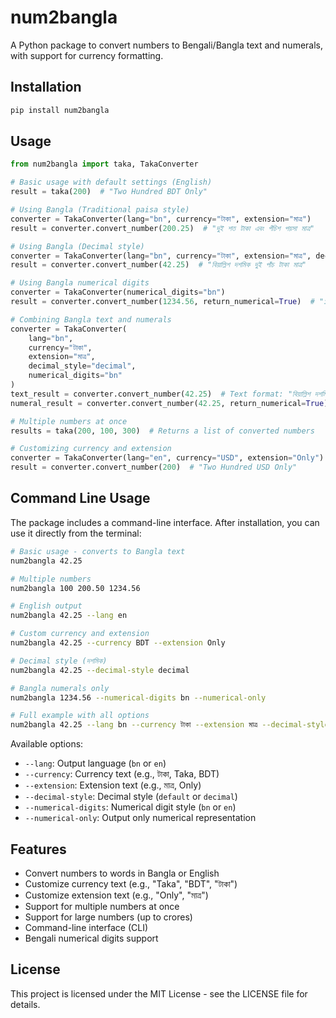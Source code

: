 # num2bangla

A Python package to convert numbers to Bengali/Bangla text and numerals, with support for currency formatting.

## Installation

```bash
pip install num2bangla
```

## Usage

```python
from num2bangla import taka, TakaConverter

# Basic usage with default settings (English)
result = taka(200)  # "Two Hundred BDT Only"

# Using Bangla (Traditional paisa style)
converter = TakaConverter(lang="bn", currency="টাকা", extension="মাত্র")
result = converter.convert_number(200.25)  # "দুই শত টাকা এবং পঁচিশ পয়সা মাত্র"

# Using Bangla (Decimal style)
converter = TakaConverter(lang="bn", currency="টাকা", extension="মাত্র", decimal_style="decimal")
result = converter.convert_number(42.25)  # "বিয়াল্লিশ দশমিক দুই পাঁচ টাকা মাত্র"

# Using Bangla numerical digits
converter = TakaConverter(numerical_digits="bn")
result = converter.convert_number(1234.56, return_numerical=True)  # "১২৩৪.৫৬"

# Combining Bangla text and numerals
converter = TakaConverter(
    lang="bn", 
    currency="টাকা", 
    extension="মাত্র", 
    decimal_style="decimal",
    numerical_digits="bn"
)
text_result = converter.convert_number(42.25)  # Text format: "বিয়াল্লিশ দশমিক দুই পাঁচ টাকা মাত্র"
numeral_result = converter.convert_number(42.25, return_numerical=True)  # Numeral format: "৪২.২৫"

# Multiple numbers at once
results = taka(200, 100, 300)  # Returns a list of converted numbers

# Customizing currency and extension
converter = TakaConverter(lang="en", currency="USD", extension="Only")
result = converter.convert_number(200)  # "Two Hundred USD Only"
```

## Command Line Usage

The package includes a command-line interface. After installation, you can use it directly from the terminal:

```bash
# Basic usage - converts to Bangla text
num2bangla 42.25

# Multiple numbers
num2bangla 100 200.50 1234.56

# English output
num2bangla 42.25 --lang en

# Custom currency and extension
num2bangla 42.25 --currency BDT --extension Only

# Decimal style (দশমিক)
num2bangla 42.25 --decimal-style decimal

# Bangla numerals only
num2bangla 1234.56 --numerical-digits bn --numerical-only

# Full example with all options
num2bangla 42.25 --lang bn --currency টাকা --extension মাত্র --decimal-style decimal --numerical-digits bn
```

Available options:
- `--lang`: Output language (`bn` or `en`)
- `--currency`: Currency text (e.g., টাকা, Taka, BDT)
- `--extension`: Extension text (e.g., মাত্র, Only)
- `--decimal-style`: Decimal style (`default` or `decimal`)
- `--numerical-digits`: Numerical digit style (`bn` or `en`)
- `--numerical-only`: Output only numerical representation

## Features

- Convert numbers to words in Bangla or English
- Customize currency text (e.g., "Taka", "BDT", "টাকা")
- Customize extension text (e.g., "Only", "মাত্র")
- Support for multiple numbers at once
- Support for large numbers (up to crores)
- Command-line interface (CLI)
- Bengali numerical digits support

## License

This project is licensed under the MIT License - see the LICENSE file for details.
